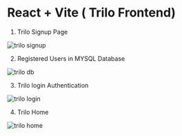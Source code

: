 # React + Vite ( Trilo Frontend)


1. Trilo Signup Page
   
![trilo signup](https://github.com/user-attachments/assets/ab0b9caf-ee9c-415d-bf7a-2d34a7d4e39b)


2. Registered Users in MYSQL Database

![trilo db](https://github.com/user-attachments/assets/2d5f8eda-5503-4bee-8039-f4061ebb17d3)


3. Trilo login Authentication
   
![trilo login](https://github.com/user-attachments/assets/e047f612-1fb5-445e-8fcc-a4a27be7b338)


4. Trilo Home
   
![trilo home](https://github.com/user-attachments/assets/4ac397c4-18ac-4d1a-90da-733fd184e44e)



